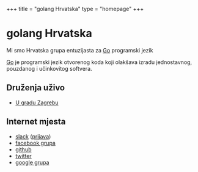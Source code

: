 +++
title = "golang Hrvatska"
type = "homepage"
+++

# golang Hrvatska

Mi smo Hrvatska grupa entuzijasta za [Go][golang] programski jezik

[Go][golang] je programski jezik otvorenog koda koji olakšava izradu jednostavnog, pouzdanog i učinkovitog softvera.

## Druženja uživo

- [U gradu Zagrebu](https://www.meetup.com/Golang-ZG)

## Internet mjesta

- [slack](https://golanghr.slack.com) ([prijava](http://slack.golang.hr))
- [facebook grupa](https://www.facebook.com/groups/golanghr/)
- [github](https://github.com/golanghr)
- [twitter](https://twitter.com/golanghr)
- [google grupa](https://groups.google.com/forum/#!forum/golang-hr)

[golang]: https://golang.org
